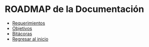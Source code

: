 # ROADMAP de la Documentación

- [Requerimientos](./requerimientos.md)
- [Objetivos](./Objetivos.md)
- [Bitácoras](./bitacoras.md)
- [Regresar al inicio](https://github.com/Antonio-Cituk/Hunnigan)
